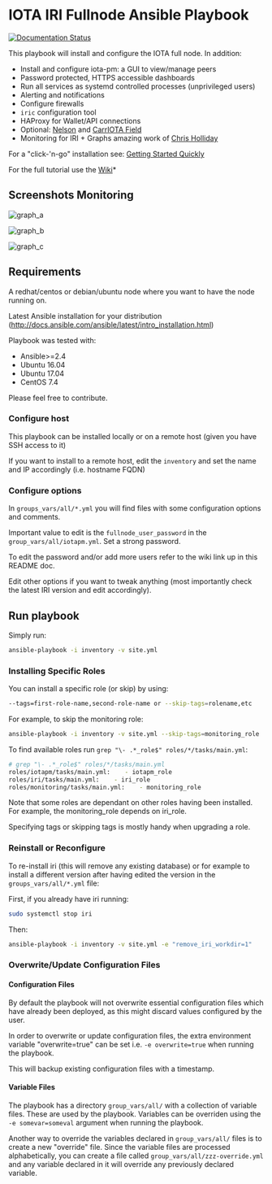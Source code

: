 # IOTA IRI Fullnode Ansible Playbook

[![Documentation Status](https://readthedocs.org/projects/iri-playbook/badge/?version=master)](http://iri-playbook.readthedocs.io/en/master/?badge=master)

This playbook will install and configure the IOTA full node. In addition:

- Install and configure iota-pm: a GUI to view/manage peers
- Password protected, HTTPS accessible dashboards
- Run all services as systemd controlled processes (unprivileged users)
- Alerting and notifications
- Configure firewalls
- `iric` configuration tool
- HAProxy for Wallet/API connections
- Optional: [Nelson](https://github.com/SemkoDev/nelson.cli) and [CarrIOTA Field](https://github.com/SemkoDev/field.cli)
- Monitoring for IRI + Graphs amazing work of [Chris Holliday](https://github.com/crholliday/iota-prom-exporter)

For a "click-'n-go" installation see: [Getting Started Quickly](http://iri-playbook.readthedocs.io/en/master/getting-started-quickly.html#getting-started-quickly)

For the full tutorial use the [Wiki](http://iri-playbook.readthedocs.io/en/master/index.html)*

## Screenshots Monitoring
![graph_a](https://raw.githubusercontent.com/crholliday/iota-prom-exporter/master/images/top_new.png)

![graph_b](https://raw.githubusercontent.com/crholliday/iota-prom-exporter/master/images/zmq.png)

![graph_c](https://raw.githubusercontent.com/crholliday/iota-prom-exporter/master/images/neighbors.png)


## Requirements
A redhat/centos or debian/ubuntu node where you want to have the node running on.

Latest Ansible installation for your distribution (http://docs.ansible.com/ansible/latest/intro_installation.html)

Playbook was tested with:
  - Ansible>=2.4
  - Ubuntu 16.04
  - Ubuntu 17.04
  - CentOS 7.4



Please feel free to contribute.


### Configure host
This playbook can be installed locally or on a remote host (given you have SSH access to it)

If you want to install to a remote host, edit the `inventory` and set the name and IP accordingly (i.e. hostname FQDN)




### Configure options
In `groups_vars/all/*.yml` you will find files with some configuration options and comments.

Important value to edit is the `fullnode_user_password` in the `group_vars/all/iotapm.yml`. Set a strong password.

To edit the password and/or add more users refer to the wiki link up in this README doc.


Edit other options if you want to tweak anything (most importantly check the latest IRI version and edit accordingly).



## Run playbook

Simply run:
```sh
ansible-playbook -i inventory -v site.yml
```


### Installing Specific Roles

You can install a specific role (or skip) by using:
```sh
--tags=first-role-name,second-role-name or --skip-tags=rolename,etc
```

For example, to skip the monitoring role:
```sh
ansible-playbook -i inventory -v site.yml --skip-tags=monitoring_role
```

To find available roles run `grep "\- .*_role$" roles/*/tasks/main.yml`:
```sh
# grep "\- .*_role$" roles/*/tasks/main.yml
roles/iotapm/tasks/main.yml:    - iotapm_role
roles/iri/tasks/main.yml:    - iri_role
roles/monitoring/tasks/main.yml:    - monitoring_role
```

Note that some roles are dependant on other roles having been installed. For example, the monitoring_role depends on iri_role.

Specifying tags or skipping tags is mostly handy when upgrading a role.


### Reinstall or Reconfigure
To re-install iri (this will remove any existing database) or for example to install a different version after having edited the version in the `groups_vars/all/*.yml` file:

First, if you already have iri running:
```sh
sudo systemctl stop iri
```

Then:
```sh
ansible-playbook -i inventory -v site.yml -e "remove_iri_workdir=1"
```

### Overwrite/Update Configuration Files

#### Configuration Files
By default the playbook will not overwrite essential configuration files which have already been deployed, as this might discard values configured by the user.

In order to overwrite or update configuration files, the extra environment variable "overwrite=true" can be set i.e. `-e overwrite=true` when running the playbook.

This will backup existing configuration files with a timestamp.

#### Variable Files
The playbook has a directory `group_vars/all/` with a collection of variable files. These are used by the playbook. Variables can be overriden using the `-e somevar=someval` argument when running the playbook.

Another way to override the variables declared in `group_vars/all/` files is to create a new "override" file. Since the variable files are processed alphabetically, you can create a file called `group_vars/all/zzz-override.yml` and any variable declared in it will override any previously declared variable.
